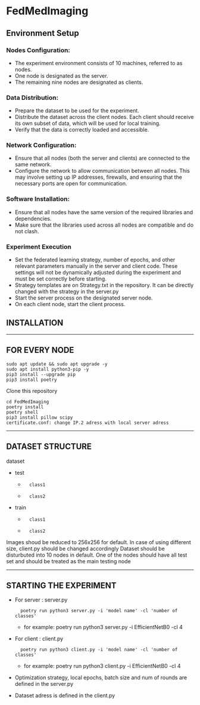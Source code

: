# FedMedImaging

## Environment Setup
### Nodes Configuration:

*	The experiment environment consists of 10 machines, referred to as nodes.
*	One node is designated as the server.
*	The remaining nine nodes are designated as clients.
  
### Data Distribution:

*	Prepare the dataset to be used for the experiment.
*	Distribute the dataset across the client nodes. Each client should receive its own subset of data, which will be used for local training.
*	Verify that the data is correctly loaded and accessible.

### Network Configuration:

*	Ensure that all nodes (both the server and clients) are connected to the same network.
*	Configure the network to allow communication between all nodes. This may involve setting up IP addresses, firewalls, and ensuring that the necessary ports are open for communication.

### Software Installation:

*	Ensure that all nodes have the same version of the required libraries and dependencies.
*	Make sure that the libraries used across all nodes are compatible and do not clash.

### Experiment Execution

*	Set the federated learning strategy, number of epochs, and other relevant parameters manually in the server and client code. These settings will not be dynamically adjusted during the experiment and must be set correctly before starting.
*	Strategy templates are on Strategy.txt in the repository. It can be directly changed with the strategy in the server.py
*	Start the server process on the designated server node.
*	On each client node, start the client process.



## INSTALLATION 
-----------------------------------
FOR EVERY NODE
-----------------------------------
	sudo apt update && sudo apt upgrade -y
	sudo apt install python3-pip -y
	pip3 install --upgrade pip
	pip3 install poetry

Clone this repository

 	cd FedMedImaging
 	poetry install
	poetry shell
	pip3 install pillow scipy
	certificate.conf: change IP.2 adress with local server adress

-----------------------------------
DATASET STRUCTURE
-----------------------------------
dataset
-  	test
	-		class1
	-		class2
-	train
	-		class1
	-		class2

Images shoud be reduced to 256x256 for default. In case of using different size, client.py should be changed accordingly
Dataset should be disturbuted into 10 nodes in default. One of the nodes should have all test set and should be treated as the main testing node


-----------------------------------
STARTING THE EXPERIMENT
-----------------------------------
- For server : server.py
		
		poetry run python3 server.py -i 'model name' -cl 'number of classes'
  *	for example: poetry run python3 server.py -i EfficientNetB0 -cl 4
    
- For client : client.py

		poetry run python3 client.py -i 'model name' -cl 'number of classes'
   *	for example: poetry run python3 client.py -i EfficientNetB0 -cl 4
     
- Optimization strategy, local epochs, batch size and num of rounds are defined in the server.py
- Dataset adress is defined in the client.py




